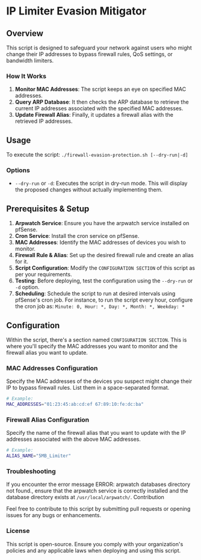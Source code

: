 # IP Limiter Evasion Mitigator

## Overview
This script is designed to safeguard your network against users who might change their IP addresses to bypass firewall rules, QoS settings, or bandwidth limiters.

### How It Works
1. **Monitor MAC Addresses**: The script keeps an eye on specified MAC addresses.
2. **Query ARP Database**: It then checks the ARP database to retrieve the current IP addresses associated with the specified MAC addresses.
3. **Update Firewall Alias**: Finally, it updates a firewall alias with the retrieved IP addresses.

## Usage
To execute the script:
`./firewall-evasion-protection.sh [--dry-run|-d]`

### Options
- `--dry-run` or `-d`: Executes the script in dry-run mode. This will display the proposed changes without actually implementing them.

## Prerequisites & Setup
1. **Arpwatch Service**: Ensure you have the arpwatch service installed on pfSense.
2. **Cron Service**: Install the cron service on pfSense.
3. **MAC Addresses**: Identify the MAC addresses of devices you wish to monitor.
4. **Firewall Rule & Alias**: Set up the desired firewall rule and create an alias for it.
5. **Script Configuration**: Modify the `CONFIGURATION SECTION` of this script as per your requirements.
6. **Testing**: Before deploying, test the configuration using the `--dry-run` or `-d` option.
7. **Scheduling**: Schedule the script to run at desired intervals using pfSense's cron job. For instance, to run the script every hour, configure the cron job as:
`Minute: 0, Hour: *, Day: *, Month: *, Weekday: *`

## Configuration
Within the script, there's a section named `CONFIGURATION SECTION`. This is where you'll specify the MAC addresses you want to monitor and the firewall alias you want to update.

### MAC Addresses Configuration
Specify the MAC addresses of the devices you suspect might change their IP to bypass firewall rules. List them in a space-separated format.
```bash
# Example: 
MAC_ADDRESSES="01:23:45:ab:cd:ef 67:89:10:fe:dc:ba"
```
### Firewall Alias Configuration

Specify the name of the firewall alias that you want to update with the IP addresses associated with the above MAC addresses.
```bash
# Example: 
ALIAS_NAME="5MB_Limiter"
```

### Troubleshooting

If you encounter the error message ERROR: arpwatch databases directory not found., ensure that the arpwatch service is correctly installed and the database directory exists at `/usr/local/arpwatch/`.
Contribution

Feel free to contribute to this script by submitting pull requests or opening issues for any bugs or enhancements.

### License

This script is open-source. Ensure you comply with your organization's policies and any applicable laws when deploying and using this script.

